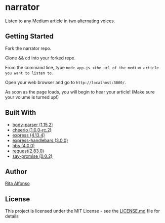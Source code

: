 # narrator

Listen to any Medium article in two alternating voices.


## Getting Started

Fork the narrator repo.

Clone && cd into your forked repo.
 
From the command line, type ```node app.js <the url of the medium article you want to listen to```.

Open your web browser and go to ```http://localhost:3000/```.

As soon as the page loads, you will begin to hear your article! (Make sure your volume is turned up!)

## Built With

* [body-parser (1.15.2)](https://www.npmjs.com/package/body-parser)
* [cheerio (1.0.0-rc.2)](https://www.npmjs.com/package/cheerio)
* [express (4.13.4)](https://www.npmjs.com/package/express)
* [express-handlebars (3.0.0)](https://www.npmjs.com/package/express-handlebars)
* [hbs (4.0.0)](https://www.npmjs.com/package/hbs)
* [request(2.83.0)](https://www.npmjs.com/package/request)
* [say-promise (0.0.2)](https://www.npmjs.com/package/say-promise)

## Author

[Rita Alfonso](https://github.com/alfonsotech)


## License

This project is licensed under the MIT License - see the [LICENSE.md](LICENSE.md) file for details
